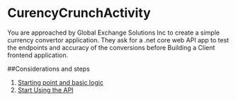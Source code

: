 # CurencyCrunchActivity

You are approached by Global Exchange Solutions Inc to create a simple currency convertor application.
They ask for a .net core web API app to test the endpoints and accuracy of the conversions before Building a Client frontend application.

##Considerations and steps
1. [Starting point and basic logic](Guides/Considerations.md)
1. [Start Using the API](Guides/Code.md)
